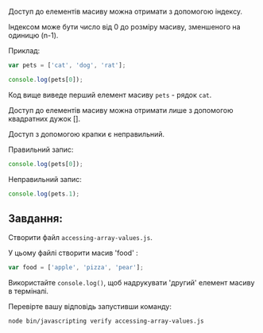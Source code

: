 Доступ до елементів масиву можна отримати з допомогою індексу.

Індексом може бути число від 0 до розміру масиву, зменшеного на одиницю (n-1).

Приклад:

```js
var pets = ['cat', 'dog', 'rat'];

console.log(pets[0]);
```

Код вище виведе перший елемент масиву `pets` - рядок `cat`.

Доступ до елементів масиву можна отримати лише з допомогою квадратних дужок [].

Доступ з допомогою крапки є неправильний.

Правильний запис:

```js
console.log(pets[0]);
```

Неправильний запис:
```js
console.log(pets.1);
```

## Завдання:

Створити файл `accessing-array-values.js`.

У цьому файлі створити масив 'food' :
```js
var food = ['apple', 'pizza', 'pear'];
```

Використайте `console.log()`, щоб надрукувати 'другий' елемент масиву в терміналі.

Перевірте вашу відповідь запустивши команду:

```bash
node bin/javascripting verify accessing-array-values.js
```
